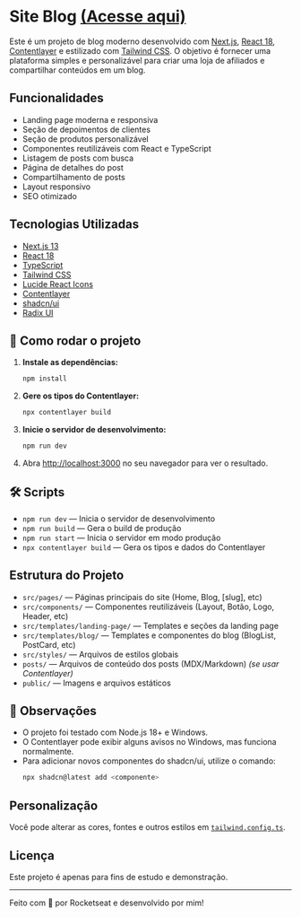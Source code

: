 # Site Blog [(Acesse aqui)](https://site-blog-rho.vercel.app/)

Este é um projeto de blog moderno desenvolvido com [Next.js](https://nextjs.org/), [React 18](https://react.dev/), [Contentlayer](https://www.contentlayer.dev/) e estilizado com [Tailwind CSS](https://tailwindcss.com/). O objetivo é fornecer uma plataforma simples e personalizável para criar uma loja de afiliados e compartilhar conteúdos em um blog.

## Funcionalidades

- Landing page moderna e responsiva
- Seção de depoimentos de clientes
- Seção de produtos personalizável
- Componentes reutilizáveis com React e TypeScript
- Listagem de posts com busca
- Página de detalhes do post
- Compartilhamento de posts
- Layout responsivo
- SEO otimizado

## Tecnologias Utilizadas

- [Next.js 13](https://nextjs.org/)
- [React 18](https://react.dev/)
- [TypeScript](https://www.typescriptlang.org/)
- [Tailwind CSS](https://tailwindcss.com/)
- [Lucide React Icons](https://lucide.dev/)
- [Contentlayer](https://www.contentlayer.dev/)
- [shadcn/ui](https://ui.shadcn.com/)
- [Radix UI](https://www.radix-ui.com/)

## 🚀 Como rodar o projeto

1. **Instale as dependências:**

   ```sh
   npm install
   ```

2. **Gere os tipos do Contentlayer:**

   ```sh
   npx contentlayer build
   ```

3. **Inicie o servidor de desenvolvimento:**

   ```sh
   npm run dev
   ```

4. Abra [http://localhost:3000](http://localhost:3000) no seu navegador para ver o resultado.

## 🛠️ Scripts

- `npm run dev` — Inicia o servidor de desenvolvimento
- `npm run build` — Gera o build de produção
- `npm run start` — Inicia o servidor em modo produção
- `npx contentlayer build` — Gera os tipos e dados do Contentlayer

## Estrutura do Projeto

- `src/pages/` — Páginas principais do site (Home, Blog, [slug], etc)
- `src/components/` — Componentes reutilizáveis (Layout, Botão, Logo, Header, etc)
- `src/templates/landing-page/` — Templates e seções da landing page
- `src/templates/blog/` — Templates e componentes do blog (BlogList, PostCard, etc)
- `src/styles/` — Arquivos de estilos globais
- `posts/` — Arquivos de conteúdo dos posts (MDX/Markdown) _(se usar Contentlayer)_
- `public/` — Imagens e arquivos estáticos

## 📝 Observações

- O projeto foi testado com Node.js 18+ e Windows.
- O Contentlayer pode exibir alguns avisos no Windows, mas funciona normalmente.
- Para adicionar novos componentes do shadcn/ui, utilize o comando:
  ```sh
  npx shadcn@latest add <componente>
  ```

## Personalização

Você pode alterar as cores, fontes e outros estilos em [`tailwind.config.ts`](tailwind.config.ts).

## Licença

Este projeto é apenas para fins de estudo e demonstração.

---

Feito com 💙 por Rocketseat e desenvolvido por mim!

